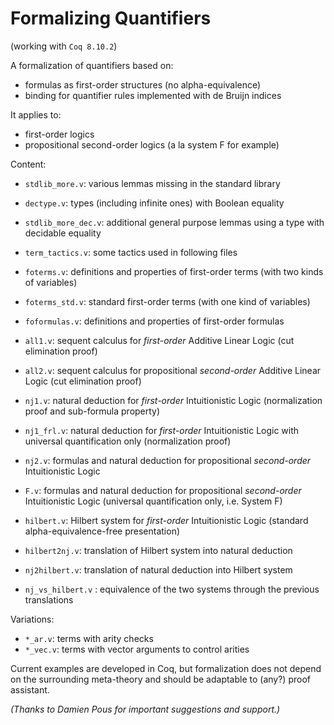 # Formalizing Quantifiers

(working with `Coq 8.10.2`)

A formalization of quantifiers based on:

* formulas as first-order structures (no alpha-equivalence)
* binding for quantifier rules implemented with de Bruijn indices

It applies to:

* first-order logics
* propositional second-order logics (a la system F for example)

Content:

* `stdlib_more.v`: various lemmas missing in the standard library
* `dectype.v`: types (including infinite ones) with Boolean equality
* `stdlib_more_dec.v`: additional general purpose lemmas using a type with decidable equality

* `term_tactics.v`: some tactics used in following files
* `foterms.v`: definitions and properties of first-order terms (with two kinds of variables)
* `foterms_std.v`: standard first-order terms (with one kind of variables)
* `foformulas.v`: definitions and properties of first-order formulas

* `all1.v`: sequent calculus for _first-order_ Additive Linear Logic (cut elimination proof)
* `all2.v`: sequent calculus for propositional _second-order_ Additive Linear Logic (cut elimination proof)
* `nj1.v`: natural deduction for _first-order_ Intuitionistic Logic (normalization proof and sub-formula property)
* `nj1_frl.v`: natural deduction for _first-order_ Intuitionistic Logic with universal quantification only (normalization proof)
* `nj2.v`: formulas and natural deduction for propositional _second-order_ Intuitionistic Logic
* `F.v`: formulas and natural deduction for propositional _second-order_ Intuitionistic Logic (universal quantification only, i.e. System F)


* `hilbert.v`: Hilbert system for _first-order_ Intuitionistic Logic (standard alpha-equivalence-free presentation)
* `hilbert2nj.v`: translation of Hilbert system into natural deduction
* `nj2hilbert.v`: translation of natural deduction into Hilbert system
* `nj_vs_hilbert.v` : equivalence of the two systems through the previous translations

Variations:

* `*_ar.v`: terms with arity checks
* `*_vec.v`: terms with vector arguments to control arities


Current examples are developed in Coq, but formalization does not depend on the surrounding meta-theory and should be adaptable to (any?) proof assistant.

*(Thanks to Damien Pous for important suggestions and support.)*